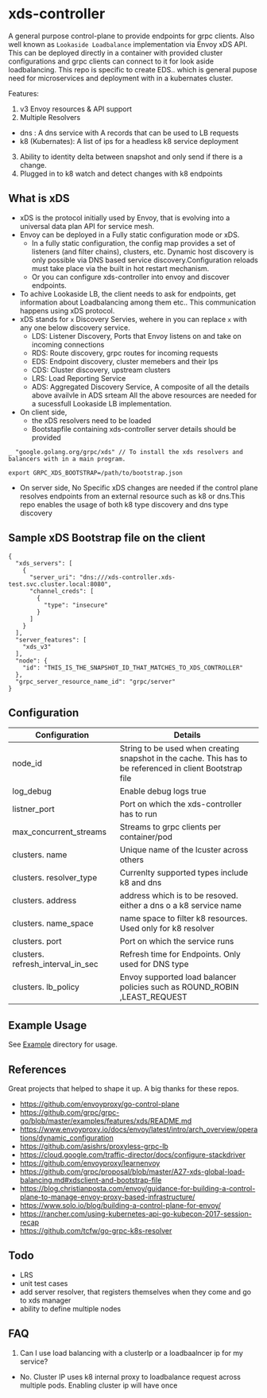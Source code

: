 # xds-controller

A general purpose control-plane to provide endpoints for grpc clients. Also well known as `Lookaside Loadbalance` implementation via Envoy xDS API. This can be deployed directly in a container with provided cluster configurations and grpc clients can connect to it for look aside loadbalancing. This repo is specific to create EDS.. which is general pupose need for microservices and deployment with in a kubernates cluster.


Features:
1. v3 Envoy resources & API support
2. Multiple Resolvers
  - dns : A dns service with A records that can be used to LB requests
  - k8 (Kubernates): A list of ips for a headless k8 service deployment
3. Ability to identity delta between snapshot and only send if there is a change.
4. Plugged in to k8 watch and detect changes with k8 endpoints


## What is xDS
 - xDS is the protocol initially used by Envoy, that is evolving into a universal data plan API for service mesh.
 - Envoy can be deployed in a Fully static configuration mode or xDS.
    - In a fully static configuration, the config map provides a set of listeners (and filter chains), clusters, etc. Dynamic host discovery is only possible via DNS based service discovery.Configuration reloads must take place via the built in hot restart mechanism.
    - Or you can configure xds-controller into envoy and discover endpoints.
- To achive Lookaside LB, the client needs to ask  for endpoints, get information about Loadbalancing among them etc.. This communication happens using xDS protocol.
- xDS stands for `x` Discovery Servies, wehere in you can replace `x` with any one below discovery service.
    - LDS: Listener Discovery, Ports that Envoy listens on and take on incoming connections
    - RDS: Route discovery, grpc routes for incoming requests
    - EDS: Endpoint discovery, cluster memebers and their Ips
    - CDS: Cluster discovery, upstream clusters
    - LRS: Load Reporting Service
    - ADS: Aggregated Discovery Service, A composite of all the details above availvle in ADS srteam
    All the above resources are needed for a sucessfull Lookaside LB implementation.
- On client side,
  - the xDS resolvers need to be loaded
  - Bootstapfile containing xds-controller server details should be provided
```
_ "google.golang.org/grpc/xds" // To install the xds resolvers and balancers with in a main program.

export GRPC_XDS_BOOTSTRAP=/path/to/bootstrap.json
```
- On server side, No Specific xDS changes are needed if the control plane resolves endpoints from an external resource such as k8 or dns.This repo enables the usage of both k8 type discovery and dns type discovery

## Sample xDS Bootstrap file on the client
```
{
  "xds_servers": [
    {
      "server_uri": "dns:///xds-controller.xds-test.svc.cluster.local:8080",
      "channel_creds": [
        {
          "type": "insecure"
        }
      ]
    }
  ],
  "server_features": [
    "xds_v3"
  ],
  "node": {
    "id": "THIS_IS_THE_SNAPSHOT_ID_THAT_MATCHES_TO_XDS_CONTROLLER"
  },
  "grpc_server_resource_name_id": "grpc/server"
}
```
## Configuration
| Configuration | Details |
|---|---|
| node_id | String to be used when creating snapshot in the cache. This has to be referenced in client Bootstrap file | 
| log_debug | Enable debug logs  true|false | 
| listner_port | Port on which the xds-controller has to run | 
| max_concurrent_streams | Streams to grpc clients per container/pod | 
| clusters. name| Unique name of the lcuster across others | 
| clusters. resolver_type| Currenlty supported types include k8 and dns | 
| clusters. address| address which is to be resoved. either a dns o a k8 service name | 
| clusters. name_space| name space to filter k8 resources. Used only for k8 resolver | 
| clusters. port| Port on which the service runs | 
| clusters. refresh_interval_in_sec| Refresh time for Endpoints. Only used for DNS type | 
| clusters. lb_policy| Envoy supported load balancer policies such as ROUND_ROBIN ,LEAST_REQUEST | 

## Example Usage
See [Example](https://github.com/pradeepmvn/xds-controller/tree/main/example) directory for usage.

## References
Great projects that helped to shape it up. A big thanks for these repos.

- https://github.com/envoyproxy/go-control-plane
- https://github.com/grpc/grpc-go/blob/master/examples/features/xds/README.md
- https://www.envoyproxy.io/docs/envoy/latest/intro/arch_overview/operations/dynamic_configuration
- https://github.com/asishrs/proxyless-grpc-lb
- https://cloud.google.com/traffic-director/docs/configure-stackdriver
- https://github.com/envoyproxy/learnenvoy
- https://github.com/grpc/proposal/blob/master/A27-xds-global-load-balancing.md#xdsclient-and-bootstrap-file
- https://blog.christianposta.com/envoy/guidance-for-building-a-control-plane-to-manage-envoy-proxy-based-infrastructure/
- https://www.solo.io/blog/building-a-control-plane-for-envoy/
- https://rancher.com/using-kubernetes-api-go-kubecon-2017-session-recap
- https://github.com/tcfw/go-grpc-k8s-resolver

## Todo
- LRS
- unit test cases
- add server resolver, that registers themselves when they come and go to xds manager
- ability to define multiple nodes

## FAQ
1. Can I use load balancing with a clusterIp or a loadbaalncer ip for my service?
- No. Cluster IP uses k8 internal proxy to loadbalance request across multiple pods. Enabling cluster ip will have once
